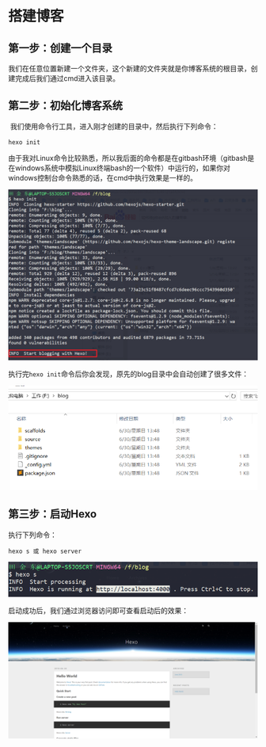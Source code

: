 # 搭建博客

## 第一步：创建一个目录

​	我们在任意位置新建一个文件夹，这个新建的文件夹就是你博客系统的根目录，创建完成后我们通过cmd进入该目录。

## 第二步：初始化博客系统

​	我们使用命令行工具，进入刚才创建的目录中，然后执行下列命令：

```shell
hexo init
```

​	由于我对Linux命令比较熟悉，所以我后面的命令都是在gitbash环境（gitbash是在windows系统中模拟Linux终端bash的一个软件）中运行的，如果你对windows控制台命令熟悉的话，在cmd中执行效果是一样的。

![](../images/6.png)

执行完`hexo init`命令后你会发现，原先的blog目录中会自动创建了很多文件：

![](../images/7.png)

## 第三步：启动Hexo

执行下列命令：

```shell
hexo s 或 hexo server
```

![](../images/8.png)

启动成功后，我们通过浏览器访问即可查看启动后的效果：

![](../images/9.png)